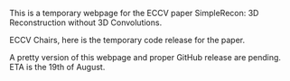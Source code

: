 This is a temporary webpage for the ECCV paper SimpleRecon: 3D Reconstruction without 3D Convolutions. <br>

ECCV Chairs, here is the temporary code release for the paper.

A pretty version of this webpage and proper GitHub release are pending. ETA is the 19th of August.
